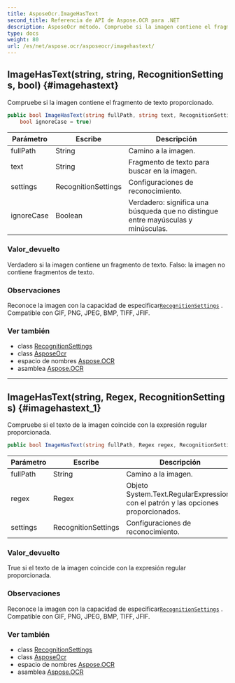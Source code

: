 ```yaml
---
title: AsposeOcr.ImageHasText
second_title: Referencia de API de Aspose.OCR para .NET
description: AsposeOcr método. Compruebe si la imagen contiene el fragmento de texto proporcionado.
type: docs
weight: 80
url: /es/net/aspose.ocr/asposeocr/imagehastext/
---
```

## ImageHasText(string, string, RecognitionSettings, bool) {#imagehastext}

Compruebe si la imagen contiene el fragmento de texto proporcionado.

```csharp
public bool ImageHasText(string fullPath, string text, RecognitionSettings settings = null, 
    bool ignoreCase = true)
```

| Parámetro | Escribe | Descripción |
| --- | --- | --- |
| fullPath | String | Camino a la imagen. |
| text | String | Fragmento de texto para buscar en la imagen. |
| settings | RecognitionSettings | Configuraciones de reconocimiento. |
| ignoreCase | Boolean | Verdadero: significa una búsqueda que no distingue entre mayúsculas y minúsculas. |

### Valor_devuelto

Verdadero si la imagen contiene un fragmento de texto. Falso: la imagen no contiene fragmentos de texto.

### Observaciones

Reconoce la imagen con la capacidad de especificar[`RecognitionSettings`](../../recognitionsettings/) . Compatible con GIF, PNG, JPEG, BMP, TIFF, JFIF.

### Ver también

* class [RecognitionSettings](../../recognitionsettings/)
* class [AsposeOcr](../)
* espacio de nombres [Aspose.OCR](../../asposeocr/)
* asamblea [Aspose.OCR](../../../)

---

## ImageHasText(string, Regex, RecognitionSettings) {#imagehastext_1}

Compruebe si el texto de la imagen coincide con la expresión regular proporcionada.

```csharp
public bool ImageHasText(string fullPath, Regex regex, RecognitionSettings settings = null)
```

| Parámetro | Escribe | Descripción |
| --- | --- | --- |
| fullPath | String | Camino a la imagen. |
| regex | Regex | Objeto System.Text.RegularExpressions con el patrón y las opciones proporcionados. |
| settings | RecognitionSettings | Configuraciones de reconocimiento. |

### Valor_devuelto

True si el texto de la imagen coincide con la expresión regular proporcionada.

### Observaciones

Reconoce la imagen con la capacidad de especificar[`RecognitionSettings`](../../recognitionsettings/) . Compatible con GIF, PNG, JPEG, BMP, TIFF, JFIF.

### Ver también

* class [RecognitionSettings](../../recognitionsettings/)
* class [AsposeOcr](../)
* espacio de nombres [Aspose.OCR](../../asposeocr/)
* asamblea [Aspose.OCR](../../../)


